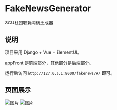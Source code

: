 # FakeNewsGenerator
SCU社团联新闻稿生成器

## 说明

项目采用 Django + Vue + ElementUI。

appFront 是前端部分，其他部分是后端部分。

运行后访问 `http://127.0.0.1:8000/fakenews/#/` 即可。

## 页面展示

![图片](https://user-images.githubusercontent.com/56245435/147474513-4c3faf2e-f44c-49f8-b2e6-ae016be0d58b.png)
![图片](https://user-images.githubusercontent.com/56245435/147474536-0df5122e-59eb-418f-9717-82c8a3c64d32.png)
